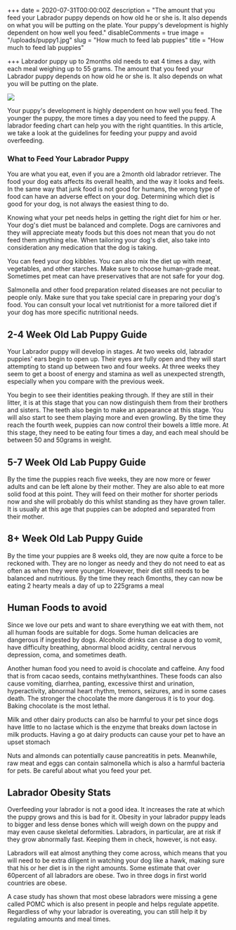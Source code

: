 +++
date = 2020-07-31T00:00:00Z
description = "The amount that you feed your Labrador puppy depends on how old he or she is. It also depends on what you will be putting on the plate. Your puppy's development is highly dependent on how well you feed."
disableComments = true
image = "/uploads/puppy1.jpg"
slug = "How much to feed lab puppies"
title = "How much to feed lab puppies"

+++
Labrador puppy up to 2months old needs to eat 4 times a day, with each meal weighing up to 55 grams. The amount that you feed your Labrador puppy depends on how old he or she is. It also depends on what you will be putting on the plate. 

![](/uploads/puppy1.jpg)

Your puppy's development is highly dependent on how well you feed. The younger the puppy, the more times a day you need to feed the puppy. A labrador feeding chart can help you with the right quantities. In this article, we take a look at the guidelines for feeding your puppy and avoid overfeeding.

### What to Feed Your Labrador Puppy

You are what you eat, even if you are a 2month old labrador retriever. The food your dog eats affects its overall health, and the way it looks and feels. In the same way that junk food is not good for humans, the wrong type of food can have an adverse effect on your dog. Determining which diet is good for your dog, is not always the easiest thing to do.

Knowing what your pet needs helps in getting the right diet for him or her. Your dog's diet must be balanced and complete. Dogs are carnivores and they will appreciate meaty foods but this does not mean that you do not feed them anything else. When tailoring your dog's diet, also take into consideration any medication that the dog is taking.

You can feed your dog kibbles. You can also mix the diet up with meat, vegetables, and other starches. Make sure to choose human-grade meat. Sometimes pet meat can have preservatives that are not safe for your dog.

Salmonella and other food preparation related diseases are not peculiar to people only. Make sure that you take special care in preparing your dog's food. You can consult your local vet nutritionist for a more tailored diet if your dog has more specific nutritional needs.

## 2-4 Week Old Lab Puppy Guide

Your Labrador puppy will develop in stages. At two weeks old, labrador puppies' ears begin to open up. Their eyes are fully open and they will start attempting to stand up between two and four weeks. At three weeks they seem to get a boost of energy and stamina as well as unexpected strength, especially when you compare with the previous week.

You begin to see their identities peaking through. If they are still in their litter, it is at this stage that you can now distinguish them from their brothers and sisters. The teeth also begin to make an appearance at this stage. You will also start to see them playing more and even growling. By the time they reach the fourth week, puppies can now control their bowels a little more. At this stage, they need to be eating four times a day, and each meal should be between 50 and 50grams in weight.

## 5-7 Week Old Lab Puppy Guide

By the time the puppies reach five weeks, they are now more or fewer adults and can be left alone by their mother. They are also able to eat more solid food at this point. They will feed on their mother for shorter periods now and she will probably do this whilst standing as they have grown taller. It is usually at this age that puppies can be adopted and separated from their mother.

## 8+ Week Old Lab Puppy Guide

By the time your puppies are 8 weeks old, they are now quite a force to be reckoned with. They are no longer as needy and they do not need to eat as often as when they were younger. However, their diet still needs to be balanced and nutritious. By the time they reach 6months, they can now be eating 2 hearty meals a day of up to 225grams a meal

## Human Foods to avoid

Since we love our pets and want to share everything we eat with them, not all human foods are suitable for dogs. Some human delicacies are dangerous if ingested by dogs. Alcoholic drinks can cause a dog to vomit, have difficulty breathing, abnormal blood acidity, central nervous depression, coma, and sometimes death.

Another human food you need to avoid is chocolate and caffeine. Any food that is from cacao seeds, contains methylxanthines. These foods can also cause vomiting, diarrhea, panting, excessive thirst and urination, hyperactivity, abnormal heart rhythm, tremors, seizures, and in some cases death. The stronger the chocolate the more dangerous it is to your dog. Baking chocolate is the most lethal.

Milk and other dairy products can also be harmful to your pet since dogs have little to no lactase which is the enzyme that breaks down lactose in milk products. Having a go at dairy products can cause your pet to have an upset stomach

Nuts and almonds can potentially cause pancreatitis in pets. Meanwhile, raw meat and eggs can contain salmonella which is also a harmful bacteria for pets. Be careful about what you feed your pet.

## Labrador Obesity Stats

Overfeeding your labrador is not a good idea. It increases the rate at which the puppy grows and this is bad for it. Obesity in your labrador puppy leads to bigger and less dense bones which will weigh down on the puppy and may even cause skeletal deformities. Labradors, in particular, are at risk if they grow abnormally fast. Keeping them in check, however, is not easy.

Labradors will eat almost anything they come across, which means that you will need to be extra diligent in watching your dog like a hawk, making sure that his or her diet is in the right amounts. Some estimate that over 60percent of all labradors are obese. Two in three dogs in first world countries are obese.

A case study has shown that most obese labradors were missing a gene called POMC which is also present in people and helps regulate appetite. Regardless of why your labrador is overeating, you can still help it by regulating amounts and meal times.